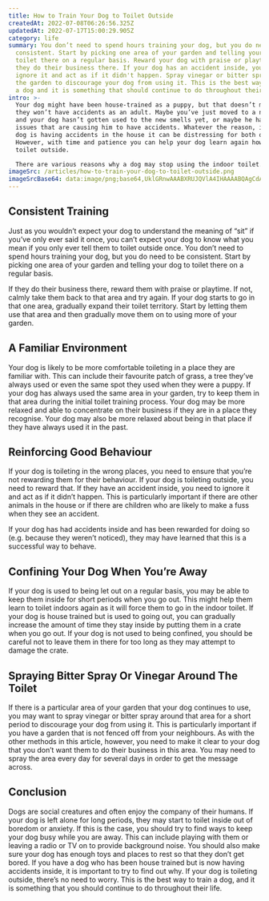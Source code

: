 ```yaml
---
title: How to Train Your Dog to Toilet Outside
createdAt: 2022-07-08T06:26:56.325Z
updatedAt: 2022-07-17T15:00:29.905Z
category: life
summary: You don’t need to spend hours training your dog, but you do need to be
  consistent. Start by picking one area of your garden and telling your dog to
  toilet there on a regular basis. Reward your dog with praise or playtime if
  they do their business there. If your dog has an accident inside, you need to
  ignore it and act as if it didn't happen. Spray vinegar or bitter spray around
  the garden to discourage your dog from using it. This is the best way to train
  a dog and it is something that should continue to do throughout their life.
intro: >-
  Your dog might have been house-trained as a puppy, but that doesn’t mean
  they won’t have accidents as an adult. Maybe you’ve just moved to a new home
  and your dog hasn’t gotten used to the new smells yet, or maybe he has medical
  issues that are causing him to have accidents. Whatever the reason, if your
  dog is having accidents in the house it can be distressing for both of you.
  However, with time and patience you can help your dog learn again how to
  toilet outside. 

  There are various reasons why a dog may stop using the indoor toilet. It may be as simple as them not liking it because of its location or smell or because there’s another person or animal living in the house now who they don’t like seeing when they do their business.
imageSrc: /articles/how-to-train-your-dog-to-toilet-outside.png
imageSrcBase64: data:image/png;base64,UklGRnwAAABXRUJQVlA4IHAAAABQAgCdASoKAAoAAUAmJbACdH8CkAA/gyrZbcAA/v2ZLAlFx5OU8vqdeWlkx4oBVjEL2H+3wwrYJV3wf7tre3YIrX/5cblXP17fh92qrUt4Sc/82H6tUfhEZPgWeaIRNg2qnrnfXvaz0M+YN0wkBAAA
---
```


## Consistent Training

Just as you wouldn’t expect your dog to understand the meaning of “sit” if you’ve only ever said it once, you can’t expect your dog to know what you mean if you only ever tell them to toilet outside once.
You don’t need to spend hours training your dog, but you do need to be consistent.
Start by picking one area of your garden and telling your dog to toilet there on a regular basis.

If they do their business there, reward them with praise or playtime. If not, calmly take them back to that area and try again.
If your dog starts to go in that one area, gradually expand their toilet territory. Start by letting them use that area and then gradually move them on to using more of your garden.

## A Familiar Environment

Your dog is likely to be more comfortable toileting in a place they are familiar with. This can include their favourite patch of grass, a tree they’ve always used or even the same spot they used when they were a puppy.
If your dog has always used the same area in your garden, try to keep them in that area during the initial toilet training process.
Your dog may be more relaxed and able to concentrate on their business if they are in a place they recognise.
Your dog may also be more relaxed about being in that place if they have always used it in the past.

## Reinforcing Good Behaviour

If your dog is toileting in the wrong places, you need to ensure that you’re not rewarding them for their behaviour.
If your dog is toileting outside, you need to reward that. If they have an accident inside, you need to ignore it and act as if it didn’t happen.
This is particularly important if there are other animals in the house or if there are children who are likely to make a fuss when they see an accident.

If your dog has had accidents inside and has been rewarded for doing so (e.g. because they weren’t noticed), they may have learned that this is a successful way to behave.

## Confining Your Dog When You’re Away

If your dog is used to being let out on a regular basis, you may be able to keep them inside for short periods when you go out. This might help them learn to toilet indoors again as it will force them to go in the indoor toilet.
If your dog is house trained but is used to going out, you can gradually increase the amount of time they stay inside by putting them in a crate when you go out.
If your dog is not used to being confined, you should be careful not to leave them in there for too long as they may attempt to damage the crate.

## Spraying Bitter Spray Or Vinegar Around The Toilet

If there is a particular area of your garden that your dog continues to use, you may want to spray vinegar or bitter spray around that area for a short period to discourage your dog from using it.
This is particularly important if you have a garden that is not fenced off from your neighbours.
As with the other methods in this article, however, you need to make it clear to your dog that you don’t want them to do their business in this area.
You may need to spray the area every day for several days in order to get the message across.

## Conclusion

Dogs are social creatures and often enjoy the company of their humans. If your dog is left alone for long periods, they may start to toilet inside out of boredom or anxiety. If this is the case, you should try to find ways to keep your dog busy while you are away. This can include playing with them or leaving a radio or TV on to provide background noise. You should also make sure your dog has enough toys and places to rest so that they don’t get bored. If you have a dog who has been house trained but is now having accidents inside, it is important to try to find out why.
If your dog is toileting outside, there’s no need to worry. This is the best way to train a dog, and it is something that you should continue to do throughout their life.
